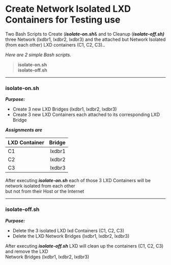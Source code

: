# Create Network Isolated LXD Containers for Testing use  

Two Bash Scripts to Create (***isolate-on.sh***&amp; and to Cleanup (***isolate-off.sh)***
three Network (lxdbr1, lxdbr2, lxdbr3) and the attached but Network Isolated (from each other) 
LXD containers (C1, C2, C3).. 
  
*Here are 2 simple Bash scripts.*  
  
> **isolate-on.sh**  
> **isolate-off.sh**

---

### isolate-on.sh
  
***Purpose:***   
* Create 3 new LXD Bridges (lxdbr1, lxdbr2, lxdbr3)
* Create 3 new LXD Containers each attached to its corresponding LXD Bridge

***Assignments are***  

| LXD Container   | Bridge |
| :-------------- | ------:|
| C1              | lxdbr1 |
| C2              | lxdbr2 |
| C3              | lxdbr3 |

After executing ***isolate-on.sh*** each of those 3 LXD Containers will be network isolated from each other  
but not from their Host or the Internet  

---
  
### isolate-off.sh  
  
***Purpose:*** 
* Delete the 3 isolated LXD lxd Containers (C1, C2, C3)  
* Delete the LXD Network Bridges (lxdbr1, lxdbr2, lxdbr3)  
  
After executing ***isolate-off.sh*** LXD will clean up the containers (C1, C2, C3) and remove the LXD   
Network Bridges (lxdbr1, lxdbr2, lxdbr3)  



